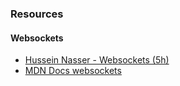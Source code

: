 ### Resources
#### Websockets
- [Hussein Nasser - Websockets (5h)](https://youtu.be/XgFzHXOk8IQ?si=IaDFa7GlOJDbV86Q)
- [MDN Docs websockets](https://developer.mozilla.org/en-US/docs/Web/API/WebSocket)


